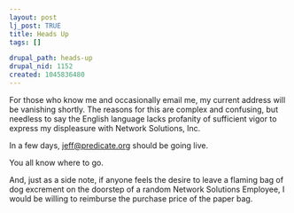 ```yaml
--- 
layout: post
lj_post: TRUE
title: Heads Up
tags: []

drupal_path: heads-up
drupal_nid: 1152
created: 1045836480
---
```

For those who know me and occasionally email me, my current address will be vanishing shortly. The reasons for this are complex and confusing, but needless to say the English language lacks profanity of sufficient vigor to express my displeasure with Network Solutions, Inc.

In a few days, jeff@predicate.org should be going live.

You all know where to go.

And, just as a side note, if anyone feels the desire to leave a flaming bag of dog excrement on the doorstep of a random Network Solutions Employee, I would be willing to reimburse the purchase price of the paper bag.
